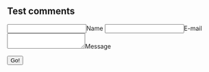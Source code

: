 ## Test comments

<form method="POST" action="https://alir-staticman-app.herokuapp.com/v3/entry/ranaalisaeed/sandbox-staticman/gh-pages/comments">
  <input name="options[redirect]" type="hidden" value="https://ranaalisaeed.github.io/sandbox-staticman/">
  <!-- e.g. "2016-01-02-this-is-a-post" -->
  <input name="options[slug]" type="hidden" value="{{ page.slug }}">
  <label><input name="fields[name]" type="text">Name</label>
  <label><input name="fields[email]" type="email">E-mail</label>
  <label><textarea name="fields[message]"></textarea>Message</label>
  
  <button type="submit">Go!</button>
</form>
